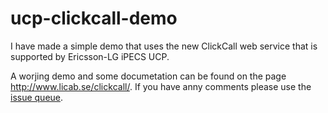 ucp-clickcall-demo
===========

I have made a simple demo that uses the new ClickCall web service that is supported by Ericsson-LG iPECS UCP.

A worjing demo and some documetation can be found on the page http://www.licab.se/clickcall/. If you have anny comments please use the [issue queue](https://github.com/ropaolle/ucp-clickcall-demo/issues).
